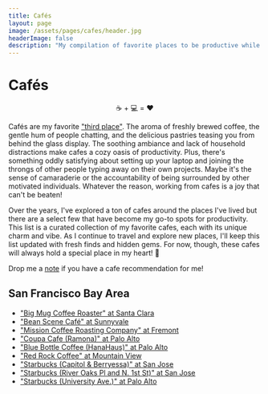 ```yaml
---
title: Cafés
layout: page
image: /assets/pages/cafes/header.jpg
headerImage: false
description: "My compilation of favorite places to be productive while enjoying a caffeine high!"
---
```

<h1>Cafés</h1>

<p style="text-align: center">☕️ + 💻 = ♥️<p>

<p>Cafés are my favorite <a href="https://en.wikipedia.org/wiki/Third_place">"third place"</a>. The aroma of freshly brewed coffee, the gentle hum of people chatting, and the delicious pastries teasing you from behind the glass display. The soothing ambiance and lack of household distractions make cafes a cozy oasis of productivity. Plus, there's something oddly satisfying about setting up your laptop and joining the throngs of other people typing away on their own projects. Maybe it's the sense of camaraderie or the accountability of being surrounded by other motivated individuals. Whatever the reason, working from cafes is a joy that can't be beaten!</p>

<p>Over the years, I've explored a ton of cafes around the places I've lived but there are a select few that have become my go-to spots for productivity. This list is a curated collection of my favorite cafes, each with its unique charm and vibe. As I continue to travel and explore new places, I'll keep this list updated with fresh finds and hidden gems. For now, though, these cafes will always hold a special place in my heart! 🫶</p>

<p>Drop me a <a href="mailto:me@sandeepraju.in">note</a> if you have a cafe recommendation for me!</p>

<h2>San Francisco Bay Area</h2>

<ul>
    <li><a href="https://goo.gl/maps/dEZWxjGTUNvQAPDv5">"Big Mug Coffee Roaster" at Santa Clara</a></li>
    <li><a href="https://goo.gl/maps/zjNVuAnJrgXRDcoX9">"Bean Scene Café" at Sunnyvale</a></li>
    <li><a href="https://goo.gl/maps/JTuYAXzsdw52inth7">"Mission Coffee Roasting Company" at Fremont</a></li>
    <li><a href="https://goo.gl/maps/zEjGvDiWv1y99mVSA">"Coupa Cafe (Ramona)" at Palo Alto</a></li>
    <li><a href="https://goo.gl/maps/21TwdibWH4QhoZK68">"Blue Bottle Coffee (HanaHaus)" at Palo Alto</a></li>
    <li><a href="https://goo.gl/maps/eK2aKaQPkpSnmKG67">"Red Rock Coffee" at Mountain View</a></li>
    <li><a href="https://maps.app.goo.gl/pfxUQGQsHP5MdC5p8">"Starbucks (Capitol & Berryessa)" at San Jose</a></li>
    <li><a href="https://maps.app.goo.gl/BRzqQYbiDiiGsgJSA">"Starbucks (River Oaks Pl and N. 1st St)" at San Jose</a></li>
    <li><a href="https://maps.app.goo.gl/X5BVMhvaCTRm5YcQ6">"Starbucks (University Ave.)" at Palo Alto</a></li>
</ul>
